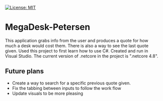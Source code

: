 [![License: MIT](https://img.shields.io/badge/License-MIT-green.svg)](https://opensource.org/licenses/MIT) 

# MegaDesk-Petersen
This application grabs info from the user and produces a quote for how much a desk would cost them. There is also a way to see the last quote given. Used this project to first learn how to use C#. Created and run in Visual Studio. The current version of .netcore in the project is ".netcore 4.8".

## Future plans
  - Create a way to search for a specific previous quote given. 
  - Fix the tabbing between inputs to follow the work flow
  - Update visuals to be more pleasing
